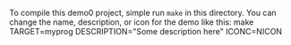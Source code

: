 To compile this demo0 project, simple run `make` in
this directory. You can change the name, description,
or icon for the demo like this:
    make TARGET=myprog DESCRIPTION="Some description here" ICONC=NICON
